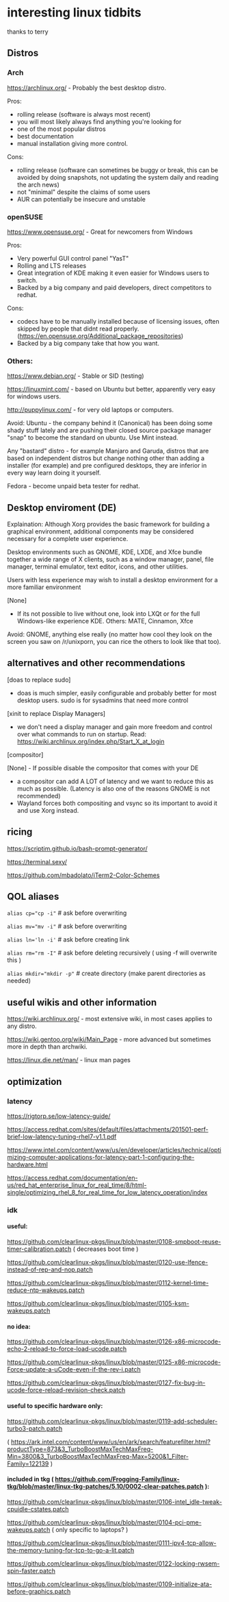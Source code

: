 # interesting linux tidbits
thanks to terry

## Distros
### Arch
https://archlinux.org/ - Probably the best desktop distro.

Pros:
- rolling release (software is always most recent)
- you will most likely always find anything you're looking for
- one of the most popular distros
- best documentation
- manual installation giving more control.

Cons:
- rolling release (software can sometimes be buggy or break, this can be avoided by doing snapshots, not updating the system daily and reading the arch news)
- not "minimal" despite the claims of some users
- AUR can potentially be insecure and unstable

### openSUSE
https://www.opensuse.org/ - Great for newcomers from Windows

Pros:
- Very powerful GUI control panel "YasT" 
- Rolling and LTS releases
- Great integration of KDE making it even easier for Windows users to switch.
- Backed by a big company and paid developers, direct competitors to redhat.

Cons:
- codecs have to be manually installed because of licensing issues, often skipped by people that didnt read properly. (https://en.opensuse.org/Additional_package_repositories)
- Backed by a big company take that how you want.
      
### Others:
https://www.debian.org/ - Stable or SID (testing)

https://linuxmint.com/ - based on Ubuntu but better, apparently very easy for windows users.

http://puppylinux.com/ - for very old laptops or computers.

Avoid: 
Ubuntu - the company behind it (Canonical) has been doing some shady stuff lately and are pushing their closed source package manager "snap" to become the standard on ubuntu. Use Mint instead.

Any "bastard" distro - for example Manjaro and Garuda, distros that are based on independent distros but change nothing other than adding a installer (for example) and pre configured desktops, they are inferior in every way learn doing it yourself.

Fedora - become unpaid beta tester for redhat.

## Desktop enviroment (DE)
Explaination: Although Xorg provides the basic framework for building a graphical environment, additional components may be considered necessary for a complete user experience.

Desktop environments such as GNOME, KDE, LXDE, and Xfce bundle together a wide range of X clients, such as a window manager, panel, file manager, terminal emulator, text editor, icons, and other utilities.

Users with less experience may wish to install a desktop environment for a more familiar environment

[None]
- If its not possible to live without one, look into LXQt or for the full Windows-like experience KDE. Others: MATE, Cinnamon, Xfce

Avoid: GNOME, anything else really (no matter how cool they look on the screen you saw on /r/unixporn, you can rice the others to look like that too).

## alternatives and other recommendations
[doas to replace sudo]
- doas is much simpler, easily configurable and probably better for most desktop users. sudo is for sysadmins that need more control

[xinit to replace Display Managers]
- we don't need a display manager and gain more freedom and control over what commands to run on startup. Read: https://wiki.archlinux.org/index.php/Start_X_at_login

[compositor]

[None] - If possible disable the compositor that comes with your DE
- a compositor can add A LOT of latency and we want to reduce this as much as possible. (Latency is also one of the reasons GNOME is not recommended)
- Wayland forces both compositing and vsync so its important to avoid it and use Xorg instead.

## ricing
https://scriptim.github.io/bash-prompt-generator/

https://terminal.sexy/

https://github.com/mbadolato/iTerm2-Color-Schemes

## QOL aliases
`alias cp="cp -i"` # ask before overwriting

`alias mv="mv -i"` # ask before overwriting

`alias ln='ln -i'` # ask before creating link

`alias rm="rm -I"` # ask before deleting recursively ( using -f will overwrite this )

`alias mkdir="mkdir -p"` # create directory (make parent directories as needed)

## useful wikis and other information
https://wiki.archlinux.org/ - most extensive wiki, in most cases applies to any distro.

https://wiki.gentoo.org/wiki/Main_Page - more advanced but sometimes more in depth than archwiki.

https://linux.die.net/man/ - linux man pages

## optimization
### latency
https://rigtorp.se/low-latency-guide/

https://access.redhat.com/sites/default/files/attachments/201501-perf-brief-low-latency-tuning-rhel7-v1.1.pdf

https://www.intel.com/content/www/us/en/developer/articles/technical/optimizing-computer-applications-for-latency-part-1-configuring-the-hardware.html

https://access.redhat.com/documentation/en-us/red_hat_enterprise_linux_for_real_time/8/html-single/optimizing_rhel_8_for_real_time_for_low_latency_operation/index
### idk
#### useful:
https://github.com/clearlinux-pkgs/linux/blob/master/0108-smpboot-reuse-timer-calibration.patch ( decreases boot time )

https://github.com/clearlinux-pkgs/linux/blob/master/0120-use-lfence-instead-of-rep-and-nop.patch

https://github.com/clearlinux-pkgs/linux/blob/master/0112-kernel-time-reduce-ntp-wakeups.patch

https://github.com/clearlinux-pkgs/linux/blob/master/0105-ksm-wakeups.patch

#### no idea:
https://github.com/clearlinux-pkgs/linux/blob/master/0126-x86-microcode-echo-2-reload-to-force-load-ucode.patch

https://github.com/clearlinux-pkgs/linux/blob/master/0125-x86-microcode-Force-update-a-uCode-even-if-the-rev-i.patch

https://github.com/clearlinux-pkgs/linux/blob/master/0127-fix-bug-in-ucode-force-reload-revision-check.patch

#### useful to specific hardware only:
https://github.com/clearlinux-pkgs/linux/blob/master/0119-add-scheduler-turbo3-patch.patch

( https://ark.intel.com/content/www/us/en/ark/search/featurefilter.html?productType=873&3_TurboBoostMaxTechMaxFreq-Min=3800&3_TurboBoostMaxTechMaxFreq-Max=5200&1_Filter-Family=122139 )

#### included in tkg ( https://github.com/Frogging-Family/linux-tkg/blob/master/linux-tkg-patches/5.10/0002-clear-patches.patch ):
https://github.com/clearlinux-pkgs/linux/blob/master/0106-intel_idle-tweak-cpuidle-cstates.patch

https://github.com/clearlinux-pkgs/linux/blob/master/0104-pci-pme-wakeups.patch ( only specific to laptops? )

https://github.com/clearlinux-pkgs/linux/blob/master/0111-ipv4-tcp-allow-the-memory-tuning-for-tcp-to-go-a-lit.patch

https://github.com/clearlinux-pkgs/linux/blob/master/0122-locking-rwsem-spin-faster.patch

https://github.com/clearlinux-pkgs/linux/blob/master/0109-initialize-ata-before-graphics.patch
